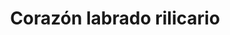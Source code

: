 ---
title: Corazón labrado rilicario
date: 
draft: false

# descripcion
description : Corazón labrado rilicario

materials: Plata 925

color: Plateado

dimensions: 2cm x 2cm

code: 02-14-0226

type: "Dijes"

categories: []

# Images
# first image will be shown in the product page
images:
  # - image: "images/path_to_image"
  # La ubicacion de las imagenes es imagenes/Dijes/Dijes.Plata/02-14-0226-corazon-labrado-rilicario
  - image: "./images/dijes/plata/02-14-0226-corazon-labrado-rilicario.JPG"
---